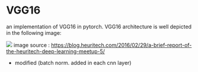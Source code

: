 # VGG16

an implementation of VGG16 in pytorch.
VGG16 architecture is well depicted in the following image:

![](https://www.cs.toronto.edu/~frossard/post/vgg16/vgg16.png)
image source : https://blog.heuritech.com/2016/02/29/a-brief-report-of-the-heuritech-deep-learning-meetup-5/


* modified (batch norm. added in each cnn layer)
```python

```
